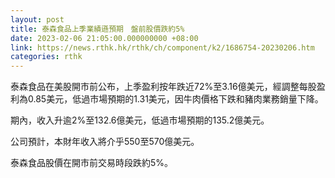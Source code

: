 ```yaml
---
layout: post
title: 泰森食品上季業績遜預期　盤前股價跌約5%
date: 2023-02-06 21:05:00.000000000 +08:00
link: https://news.rthk.hk/rthk/ch/component/k2/1686754-20230206.htm
categories: rthk
---
```


泰森食品在美股開市前公布，上季盈利按年跌近72%至3.16億美元，經調整每股盈利為0.85美元，低過市場預期的1.31美元，因牛肉價格下跌和豬肉業務銷量下降。

期內，收入升逾2%至132.6億美元，低過市場預期的135.2億美元。

公司預計，本財年收入將介乎550至570億美元。

泰森食品股價在開市前交易時段跌約5%。
